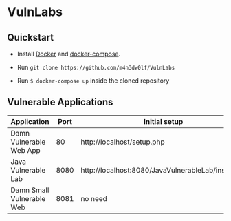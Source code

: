# VulnLabs

## Quickstart

- Install [Docker](https://docs.docker.com/engine/installation/) and [docker-compose](https://docs.docker.com/compose/install/).

- Run `git clone https://github.com/m4n3dw0lf/VulnLabs`

- Run `$ docker-compose up` inside the cloned repository

## Vulnerable Applications

| Application| Port | Initial setup |    Index     | Username | Password | Repo |
|     -      |  -   |       -       |      -       |    -     |    -     |   -  |
| Damn Vulnerable Web App  | 80 | http://localhost/setup.php | http://localhost | admin | password | https://github.com/ethicalhack3r/DVWA |
| Java Vulnerable Lab | 8080 | http://localhost:8080/JavaVulnerableLab/install.jsp | http://localhost:8080/JavaVulnerableLab | defined on setup | defined on setup | https://github.com/CSPF-Founder/JavaVulnerableLab |
| Damn Small Vulnerable Web | 8081 | no need | http://localhost:8081 | no need | no need | https://github.com/m4n3dw0lf/DSVW |
